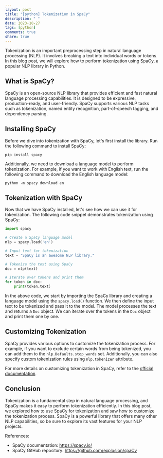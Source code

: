 ```yaml
---
layout: post
title: "[python] Tokenization in SpaCy"
description: " "
date: 2023-10-27
tags: [python]
comments: true
share: true
---
```


Tokenization is an important preprocessing step in natural language processing (NLP). It involves breaking a text into individual words or tokens. In this blog post, we will explore how to perform tokenization using SpaCy, a popular NLP library in Python.

## What is SpaCy?

SpaCy is an open-source NLP library that provides efficient and fast natural language processing capabilities. It is designed to be expressive, production-ready, and user-friendly. SpaCy supports various NLP tasks such as tokenization, named entity recognition, part-of-speech tagging, and dependency parsing.

## Installing SpaCy

Before we dive into tokenization with SpaCy, let's first install the library. Run the following command to install SpaCy:

```
pip install spacy
```

Additionally, we need to download a language model to perform tokenization. For example, if you want to work with English text, run the following command to download the English language model:

```
python -m spacy download en
```

## Tokenization with SpaCy

Now that we have SpaCy installed, let's see how we can use it for tokenization. The following code snippet demonstrates tokenization using SpaCy:

```python
import spacy

# Create a SpaCy language model
nlp = spacy.load('en')

# Input text for tokenization
text = "SpaCy is an awesome NLP library."

# Tokenize the text using SpaCy
doc = nlp(text)

# Iterate over tokens and print them
for token in doc:
    print(token.text)
```

In the above code, we start by importing the SpaCy library and creating a language model using the `spacy.load()` function. We then define the input text to be tokenized and pass it to the model. The model processes the text and returns a `Doc` object. We can iterate over the tokens in the `Doc` object and print them one by one.

## Customizing Tokenization

SpaCy provides various options to customize the tokenization process. For example, if you want to exclude certain words from being tokenized, you can add them to the `nlp.Defaults.stop_words` set. Additionally, you can also specify custom tokenization rules using `nlp.tokenizer` attribute.

For more details on customizing tokenization in SpaCy, refer to the [official documentation](https://spacy.io/usage/linguistic-features#native-tokenizer-additions).

## Conclusion

Tokenization is a fundamental step in natural language processing, and SpaCy makes it easy to perform tokenization efficiently. In this blog post, we explored how to use SpaCy for tokenization and saw how to customize the tokenization process. SpaCy is a powerful library that offers many other NLP capabilities, so be sure to explore its vast features for your NLP projects.

References:
- SpaCy documentation: https://spacy.io/
- SpaCy GitHub repository: https://github.com/explosion/spaCy